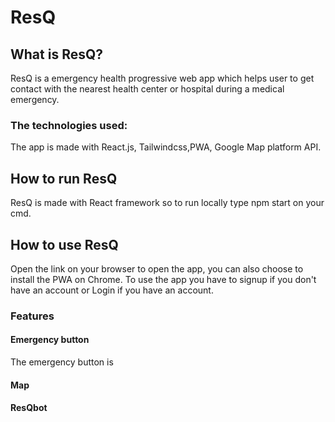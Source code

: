 # ResQ
## What is ResQ? 
ResQ is a emergency health progressive web app which helps user to get contact with the nearest health center or hospital during a medical emergency. 
### The technologies used:
The app is made with React.js, Tailwindcss,PWA, Google Map platform API. 

## How to run ResQ
ResQ is made with React framework so to run locally type npm start on your cmd.

## How to use ResQ
Open the link on your browser to open the app, you can also choose to install the PWA on Chrome. 
To use the app you have to signup if you don't have an account or Login if you have an account. 
### Features
#### Emergency button
The emergency button is
#### Map

#### ResQbot
